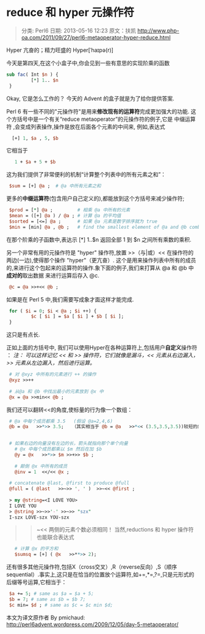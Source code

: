 # reduce 和 hyper 元操作符
> 分类: Perl6
> 日期: 2013-05-16 12:23
> 原文：扶凯 http://www.php-oa.com/2011/09/27/perl6-metaoperator-hyper-reduce.html

Hyper  亢奋的；精力旺盛的 Hyper[ˈhaɪpə(r)]

今天是第四天,在这个小盒子中,你会见到一些有意思的实现阶乘的函数

```perl   
sub fac( Int $n ) {
         [*] 1.. $n
 }
```

Okay, 它是怎么工作的？ 今天的 Advent 的盒子就是为了给你提供答案.

Perl 6 有一些不同的"元操作符"是用来**修改现有的运算符**完成更加强大的功能.
这个方括号中是一个有关“reduce metaoperator”的元操作符的例子,它是 中缀运算符 ,会变成列表操作,操作是放在后面各个元素的中间来, 例如,表达式
```perl
  [+] 1, $a , 5, $b
```
  它相当于
```perl  
   1 + $a + 5 + $b
```

这为我们提供了非常便利的机制“计算整个列表中的所有元素之和”：
```perl
 $sum = [+] @a ;  # @a 中所有元素之和
```
  更多的**中缀运算符**(包含用户自己定义的),都能放到这个方括号来减少操作符;
```perl  
 $prod = [*] @a ;         # 相乘 @a 中所有的元素
 $mean = ([+] @a ) / @a ; # 计算 @a 的平均值
 $sorted = [<=] @a ;      # 如果 @a 元素是数字排序就为 true
 $min = [min] @a , @b ;   # find the smallest element of @a and @b combined
```

在那个阶乘的子函数中,表达示 [*] 1..$n 返回全部 1 到 $n 之间所有乘数的乘积.

另一个非常有用的元操作符是 "hyper" 操作符,放置 >>（与|或）<< 在操作符的两边(一边),使得那个操作 "hyper"（更亢奋）. 这个是用来操作列表中所有的成员 的,来进行这个包起来的运算符的操作.象下面的例子,我们来打算从 @a 和 @b 中 **成对的**取出数据 来进行运算后存入 @c.
```perl
 @c = @a >>+<< @b ;
```
如果是在 Perl 5 中,我们需要写成象才面这样才能完成.  
```perl  
 for ( $i = 0; $i < @a ; $i ++) {
         $c [ $i ] = $a [ $i ] + $b [ $i ];
 }
```

这只是有点长.

正如上面的方括号中, 我们可以使用Hyper在各种运算符上,包括用户**自定义**操作符 ：
*注： 可以这样记忆 << 和 >> 操作符，它们就像是漏斗，<<  元素从右边漏入，>> 元素从左边漏入，然后进行运算。*
```perl
 # 对 @xyz 中所有的元素进行 ++ 的操作
 @xyz >>++
    
 # 从@a 和 @b 中找出最小的元素放到 @x 中
 @x = @a >>min<< @b ;
```

我们还可以翻转<<的角度,使标量的行为像一个数组：
```perl
 # @a 中每个成员都乘 3.5   (假设 @a=2,4,6)
 @b = @a   >>*>> 3.5;   （其实相当于 @b = @a   >>*<< (3.5,3.5,3.5))较短的向量会被自动循环使用！模仿 R 语言的短向量自动循环。
 

 # 如果右边的向量没有左边的长，箭头就指向那个单个向量    
   # @x 中每个成员都乘以 $m 然后在加 $b
   @y = @x   >>*>> $m >>+>> $b ;
    
   # 颠倒 @x 中所有的成员
   @inv = 1  <</<< @x ;
    
 # concatenate @last, @first to produce @full
 @full = ( @last   >>~>> ', ' )  >>~<< @first ;
  
 > my @string=<I LOVE YOU>
 I LOVE YOU
 > @string >>~>>'-' >>~>> "szx"
 I-szx LOVE-szx YOU-szx
```  
 >>~<< 两侧的元素个数必须相同！
当然,reductions 和 hyper 操作符也能联合表达式
```perl 
   # 计算 @x 的平方和
   $sumsq = [+] ( @x   >>**>> 2);
```
还有很多其他元操作符,包括X（cross交叉）,R（reverse反向）,S（顺序sequential）.事实上,这只是在恰当的位置放个运算符,如+=,*=,?=,只是元形式的后缀等号运算,它相当于：
```perl
 $a += 5; # same as $a = $a + 5;
 $b = 7; # same as $b = $b 7;
 $c min= $d ; # same as $c = $c min $d;
```
本文为译文原作者 By pmichaud: http://perl6advent.wordpress.com/2009/12/05/day-5-metaoperator/